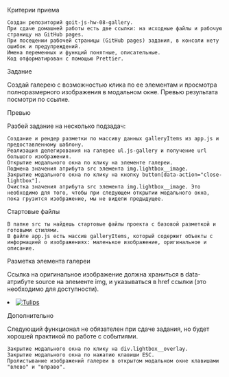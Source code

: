 Критерии приема

    Создан репозиторий goit-js-hw-08-gallery.
    При сдаче домашней работы есть две ссылки: на исходные файлы и рабочую страницу на GitHub pages.
    При посещении рабочей страницы (GitHub pages) задания, в консоли нету ошибок и предупреждений.
    Имена переменных и функций понятные, описательные.
    Код отформатирован с помощью Prettier.

Задание

Создай галерею с возможностью клика по ее элементам и просмотра полноразмерного изображения в модальном окне. Превью результата посмотри по ссылке.

Превью

Разбей задание на несколько подзадач:

    Создание и рендер разметки по массиву данных galleryItems из app.js и предоставленному шаблону.
    Реализация делегирования на галерее ul.js-gallery и получение url большого изображения.
    Открытие модального окна по клику на элементе галереи.
    Подмена значения атрибута src элемента img.lightbox__image.
    Закрытие модального окна по клику на кнопку button[data-action="close-lightbox"].
    Очистка значения атрибута src элемента img.lightbox__image. Это необходимо для того, чтобы при следующем открытии модального окна, пока грузится изображение, мы не видели предыдущее.

Стартовые файлы

    В папке src ты найдешь стартовые файлы проекта с базовой разметкой и готовыми стилями.
    В файле app.js есть массив galleryItems, который содержит объекты с информацией о изображениях: маленькое изображение, оригинальное и описание.

Разметка элемента галереи

Ссылка на оригинальное изображение должна храниться в data-атрибуте source на элементе img, и указываться в href ссылки (это необходимо для доступности).

<li class="gallery__item">
  <a
    class="gallery__link"
    href="https://cdn.pixabay.com/photo/2010/12/13/10/13/tulips-2546_1280.jpg"
  >
    <img
      class="gallery__image"
      src="https://cdn.pixabay.com/photo/2010/12/13/10/13/tulips-2546__340.jpg"
      data-source="https://cdn.pixabay.com/photo/2010/12/13/10/13/tulips-2546_1280.jpg"
      alt="Tulips"
    />
  </a>
</li>

Дополнительно

Следующий функционал не обязателен при сдаче задания, но будет хорошей практикой по работе с событиями.

    Закрытие модального окна по клику на div.lightbox__overlay.
    Закрытие модального окна по нажатию клавиши ESC.
    Пролистывание изображений галереи в открытом модальном окне клавишами "влево" и "вправо".

